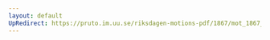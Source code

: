 ```yaml
---
layout: default
UpRedirect: https://pruto.im.uu.se/riksdagen-motions-pdf/1867/mot_1867__ak__270.pdf
---
```

